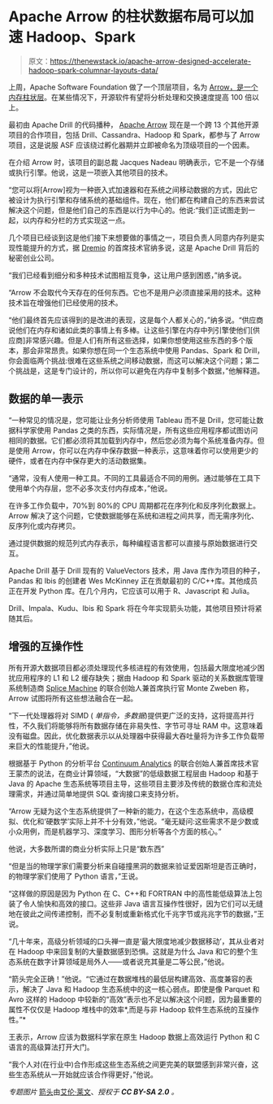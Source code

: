 # Apache Arrow 的柱状数据布局可以加速 Hadoop、Spark

> 原文：<https://thenewstack.io/apache-arrow-designed-accelerate-hadoop-spark-columnar-layouts-data/>

上周，Apache Software Foundation 做了一个顶层项目，名为 [Arrow，是一个内存柱状层](https://blogs.apache.org/foundation/entry/the_apache_software_foundation_announces87)。在某些情况下，开源软件有望将分析处理和交换速度提高 100 倍以上。

最初由 Apache Drill 的代码播种， [Apache Arrow](http://arrow.apache.org/) 现在是一个跨 13 个其他开源项目的合作项目，包括 Drill、Cassandra、Hadoop 和 Spark，都参与了 Arrow 项目，这是说服 ASF 应该绕过孵化器期并立即被命名为顶级项目的一个因素。

在介绍 Arrow 时，该项目的副总裁 Jacques Nadeau 明确表示，它不是一个存储或执行引擎。他说，这是一项嵌入其他项目的技术。

“您可以将[Arrow]视为一种嵌入式加速器和在系统之间移动数据的方式，因此它被设计为执行引擎和存储系统的基础组件。现在，他们都在构建自己的东西来尝试解决这个问题，但是他们自己的东西是以行为中心的。他说:“我们正试图走到一起，以内存和分栏的方式实现这一点。

几个项目已经谈到这是他们接下来想要做的事情之一，项目负责人同意内存列是实现性能提升的方式，据 [Dremio](http://venturebeat.com/2015/09/25/apache-drill-gurus-at-dremio-raise-more-than-10m-from-redpoint-and-lightspeed/) 的首席技术官纳多说，这是 Apache Drill 背后的秘密创业公司。

“我们已经看到细分和多种技术试图相互竞争，这让用户感到困惑，”纳多说。

“Arrow 不会取代今天存在的任何东西。它也不是用户必须直接采用的技术。这种技术旨在增强他们已经使用的技术。

“他们最终首先应该得到的是改进的表现，这是每个人都关心的，”纳多说。“供应商说他们在内存和诸如此类的事情上有多棒。让这些引擎在内存中列引擎使他们[供应商]非常感兴趣。但是人们有所有这些选择，如果你想使用这些东西的多个版本，那会非常昂贵。如果你想在同一个生态系统中使用 Pandas、Spark 和 Drill，你会面临两个挑战:很难在这些系统之间移动数据，而这可以解决这个问题；第二个挑战是，这是专门设计的，所以你可以避免在内存中复制多个数据，”他解释道。

## **数据的单一表示**

“一种常见的情况是，您可能让业务分析师使用 Tableau 而不是 Drill，您可能让数据科学家使用 Pandas 之类的东西，实际情况是，所有这些应用程序都试图访问相同的数据。它们都必须将其加载到内存中，然后您必须为每个系统准备内存。但是使用 Arrow，你可以在内存中保存数据一种表示，这意味着你可以使用更少的硬件，或者在内存中保存更大的活动数据集。

“通常，没有人使用一种工具。不同的工具最适合不同的用例。通过能够在工具下使用单个内存层，您不必多次支付内存成本，”他说。

在许多工作负载中，70%到 80%的 CPU 周期都花在序列化和反序列化数据上。Arrow 解决了这个问题，它使数据能够在系统和进程之间共享，而无需序列化、反序列化或内存拷贝。

通过提供数据的规范列式内存表示，每种编程语言都可以直接与原始数据进行交互。

Apache Drill 基于 Drill 现有的 ValueVectors 技术，用 Java 库作为项目的种子，Pandas 和 Ibis 的创建者 Wes McKinney 正在贡献最初的 C/C++库。其他成员正在开发 Python 库。在几个月内，它应该可以用于 R、Javascript 和 Julia。

Drill、Impala、Kudu、Ibis 和 Spark 将在今年实现箭头功能，其他项目预计将紧随其后。

## **增强的互操作性**

所有开源大数据项目都必须处理现代多核进程的有效使用，包括最大限度地减少困扰应用程序的 L1 和 L2 缓存缺失；据由 Hadoop 和 Spark 驱动的关系数据库管理系统制造商 [Splice Machine](http://www.splicemachine.com/) 的联合创始人兼首席执行官 Monte Zweben 称，Arrow 试图将所有这些想法融合在一起。

“下一代处理器将对 SIMD ( *单指令，多数据*)提供更广泛的支持，这将提高并行性，不久我们将能够将所有数据存储在非易失性、字节可寻址 RAM 中。这意味着没有磁盘。因此，优化数据表示以从处理器中获得最大吞吐量将为许多工作负载带来巨大的性能提升，”他说。

根据基于 Python 的分析平台 [Continuum Analytics](https://www.continuum.io/?gclid=CjwKEAiAgKu2BRDu1OGw3-KXokwSJAB_Yy2QUbPRSk5OOOhwHVuq2yD5innmzfn44L_yzpQ3brRQ1RoCcanw_wcB) 的联合创始人兼首席技术官王蒙杰的说法，在商业计算领域，“大数据”的低级数据工程层由 Hadoop 和基于 Java 的 Apache 生态系统等项目主导，这些项目主要涉及传统的数据仓库和流处理需求，并通过简单地提供 SQL 查询接口来支持分析。

“Arrow 无疑为这个生态系统提供了一种新的能力，在这个生态系统中，高级模拟、优化和‘硬数学’实际上并不十分有效，”他说。“毫无疑问:这些需求不是少数或小众用例，而是机器学习、深度学习、图形分析等各个方面的核心。”

他说，大多数所谓的商业分析实际上只是“数东西”

“但是当的物理学家们需要分析来自碰撞黑洞的数据来验证爱因斯坦是否正确时，的物理学家们使用了 Python 语言，”王说。

“这样做的原因是因为 Python 在 C、C++和 FORTRAN 中的高性能低级算法上包装了令人愉快和高效的接口。这些非 Java 语言互操作性很好，因为它们可以无缝地在彼此之间传递控制，而不必复制或重新格式化千兆字节或兆兆字节的数据，”王说。

“几十年来，高级分析领域的口头禅一直是‘最大限度地减少数据移动’，其从业者对在 Hadoop 中来回复制的大量数据感到恐惧。这就是为什么 Java 和它的整个生态系统在数字计算领域是局外人——或者说充其量是二等公民，”他说。

“箭头完全正确！”他说。“它通过在数据堆栈的最低层构建高效、高度兼容的表示，解决了 Java 和 Hadoop 生态系统中的这一核心弱点。即使是像 Parquet 和 Avro 这样的 Hadoop 中较新的“高效”表示也不足以解决这个问题，因为最重要的属性不仅仅是 Hadoop 堆栈中的效率*,而是与非 Hadoop 软件生态系统的互操作性。”*

王表示，Arrow 应该为数据科学家在原生 Hadoop 数据上高效运行 Python 和 C 语言的高级算法打开大门。

“我个人对(在行业中)合作形成这些生态系统之间更完美的联盟感到非常兴奋，这些生态系统从一开始就应该合作得更好，”他说。

*专题图片* [箭头](https://www.flickr.com/photos/cogdog/11923908594/in/photolist-jaF9AW-dzAwE8-oY3cBA-5cqvMW-o8t6Z2-59ym4N-i2HQFu-e2Bnu4-6wE374-rYvxe1-9v71eS-4hV6B5-6q91Q5-eCYYDZ-dXTa1E-bxJDuJ-oH4Wvc-wBbVX-rMweCG-yWoS45-21zZP1-rq3JmW-rYyQZp-q9Y8Va-5w7uwS-82b4me-zUgQw1-zAo8ET-73ERwa-Ddmv-BR5bNa-dKxATo-BR5bPn-rq3Hk7-JKW7-9doGu-cfJhJ9-9H87CT-eWkaH3-ff6scs-crcV3U-oy1xLZ-7RApp3-82ebAf-dLxo5a-8iNBA-d7em6E-aYKQfc-7YGdt7-cUgWKE)由[艾伦·莱文](https://www.flickr.com/photos/cogdog/)、*授权于 ***CC BY-SA 2.0*** 。*

<svg xmlns:xlink="http://www.w3.org/1999/xlink" viewBox="0 0 68 31" version="1.1"><title>Group</title> <desc>Created with Sketch.</desc></svg>